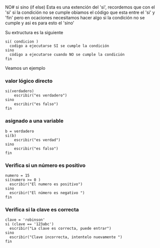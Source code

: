 NO# si sino (if else)
Esta es una extención del 'si', recordemos que con el 'si' si la condición no se cumple obiamos el código que esta entre el 'si' y 'fin' pero en ocaciones necesitamos hacer algo si la condición no se cumple y asi es para esto el 'sino'

Su extructura es la siguiente
```
si( condicion )
  codigo a ejecutarse SI se cumple la condición
sino
  código a ejecutarse cuando NO se cumple la condición
fin
```

Veamos un ejemplo






### valor lógico directo
```
si(verdadero)
    escribir("es verdadero")
sino
    escribir("es falso")
fin
```

### asignado a una variable
```
b = verdadero
si(b)
    escribir("es verdad")
sino
    escribir("es falso")
fin
```

### Verifica si un número es positivo
```
numero = 15
si(numero >= 0 )
  escribir("El numero es positivo")
sino
  escribir("El número es negativo ")  
fin  
```



### Verifica si la clave es correcta
```
clave = 'robinson'
si (clave == '123abc') 
  escribir("La clave es correcta, puede entrar")
sino
  escribir("Clave incorrecta, intentelo nuevamente ")   
fin
```



